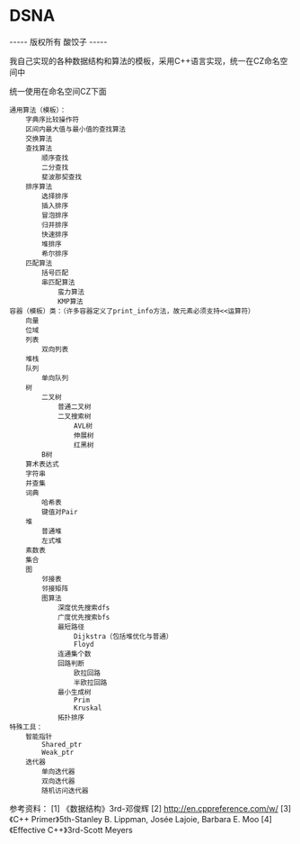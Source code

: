 # DSNA

----- 版权所有 酸饺子 -----

我自己实现的各种数据结构和算法的模板，采用C++语言实现，统一在CZ命名空间中

统一使用在命名空间CZ下面

    通用算法（模板）：
        字典序比较操作符
        区间内最大值与最小值的查找算法
        交换算法
        查找算法
            顺序查找
            二分查找
            斐波那契查找
        排序算法
            选择排序
            插入排序
            冒泡排序
            归并排序
            快速排序
            堆排序
            希尔排序
        匹配算法
            括号匹配
            串匹配算法
                蛮力算法
                KMP算法
    容器（模板）类：（许多容器定义了print_info方法，故元素必须支持<<运算符）
        向量
        位域
        列表
            双向列表
        堆栈
        队列
            单向队列
        树
            二叉树
                普通二叉树
                二叉搜索树
                    AVL树
                    伸展树
                    红黑树
            B树
        算术表达式
        字符串
        并查集
        词典
            哈希表
            键值对Pair
        堆
            普通堆
            左式堆
        素数表
        集合
        图
            邻接表
            邻接矩阵
            图算法
                深度优先搜索dfs
                广度优先搜索bfs
                最短路径
                    Dijkstra（包括堆优化与普通）
                    Floyd
                连通集个数
                回路判断
                    欧拉回路
                    半欧拉回路
                最小生成树
                    Prim
                    Kruskal
                拓扑排序
    特殊工具：
        智能指针
            Shared_ptr
            Weak_ptr
        迭代器
            单向迭代器
            双向迭代器
            随机访问迭代器

参考资料：
[1] 《数据结构》3rd-邓俊辉
[2] http://en.cppreference.com/w/
[3] 《C++ Primer》5th-Stanley B. Lippman, Josée Lajoie, Barbara E. Moo
[4] 《Effective C++》3rd-Scott Meyers
